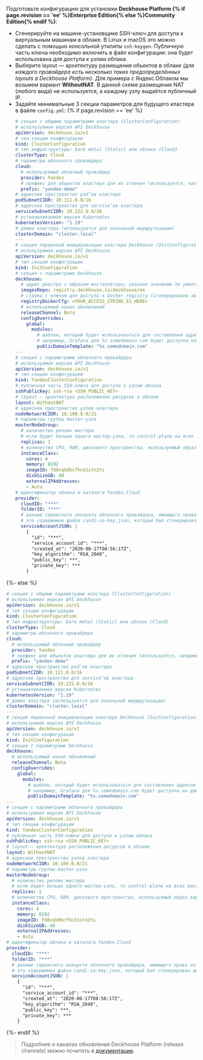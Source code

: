 Подготовьте конфигурацию для установки **Deckhouse Platform {% if page.revision == 'ee' %}Enterprise Edition{% else %}Community Edition{% endif %}**:
- Сгенерируйте на машине-установщике SSH-ключ для доступа к виртуальным машинам в облаке. В Linux и macOS это можно сделать с помощью консольной утилиты `ssh-keygen`. Публичную часть ключа необходимо включить в файл конфигурации: она будет использована для доступа к узлам облака.
- Выберите layout — архитектуру размещения объектов в облаке *(для каждого провайдера есть несколько таких предопределённых layouts в Deckhouse Platform)*. Для примера с Яндекс.Облаком мы возьмем вариант **WithoutNAT**. В данной схеме размещения NAT (любого вида) не используется, а каждому узлу выдаётся публичный IP.
- Задайте минимальные 3 секции параметров для будущего кластера в файле `config.yml`:
{% if page.revision == 'ee' %}
  ```yaml
  # секция с общими параметрами кластера (ClusterConfiguration)
  # используемая версия API Deckhouse
  apiVersion: deckhouse.io/v1
  # тип секции конфигурации
  kind: ClusterConfiguration
  # тип инфраструктуры: bare metal (Static) или облако (Cloud)
  clusterType: Cloud
  # параметры облачного провайдера
  cloud:
    # используемый облачный провайдер
    provider: Yandex
    # префикс для объектов кластера для их отличия (используется, например, при маршрутизации)
    prefix: "yandex-demo"
  # адресное пространство pod’ов кластера
  podSubnetCIDR: 10.111.0.0/16
  # адресное пространство для service’ов кластера
  serviceSubnetCIDR: 10.222.0.0/16
  # устанавливаемая версия Kubernetes
  kubernetesVersion: "1.19"
  # домен кластера (используется для локальной маршрутизации)
  clusterDomain: "cluster.local"
  ---
  # секция первичной инициализации кластера Deckhouse (InitConfiguration)
  # используемая версия API Deckhouse
  apiVersion: deckhouse.io/v1
  # тип секции конфигурации
  kind: InitConfiguration
  # секция с параметрами Deckhouse
  deckhouse:
    # адрес реестра с образом инсталлятора; указано значение по умолчанию для EE-сборки Deckhouse
    imagesRepo: registry.deckhouse.io/deckhouse/ee
    # строка с ключом для доступа к Docker registry (сгенерировано автоматически для вашего демонстрационного токена)
    registryDockerCfg: <YOUR_ACCESS_STRING_IS_HERE>
    # используемый канал обновлений
    releaseChannel: Beta
    configOverrides:
      global:
        modules:
          # шаблон, который будет использоваться для составления адресов системных приложений в кластере
          # например, Grafana для %s.somedomain.com будет доступна на домене grafana.somedomain.com
          publicDomainTemplate: "%s.somedomain.com"
  ---
  # секция с параметрами облачного провайдера
  # используемая версия API Deckhouse
  apiVersion: deckhouse.io/v1
  # тип секции конфигурации
  kind: YandexClusterConfiguration
  # публичная часть SSH-ключа для доступа к узлам облака
  sshPublicKey: ssh-rsa <SSH_PUBLIC_KEY>
  # layout — архитектура расположения ресурсов в облаке
  layout: WithoutNAT
  # адресное пространство узлов кластера
  nodeNetworkCIDR: 10.100.0.0/21
  # параметры группы master-узла
  masterNodeGroup:
    # количество реплик мастера
    # если будет больше одного мастер-узла, то control-plane на всех master-узлах будет развернут автоматическии
    replicas: 1
    # количество CPU, RAM, дискового пространства, используемый образ виртуальной машины и политика назначения внешних IP-адресов
    instanceClass:
      cores: 4
      memory: 8192
      imageID: fd8vqk0bcfhn31stn2ts
      diskSizeGB: 40
      externalIPAddresses:
      - Auto
  # идентификатор облака и каталога Yandex.Cloud
  provider:
    cloudID: "***"
    folderID: "***"
    # данные сервисного аккаунта облачного провайдера, имеющего права на создание и управление виртуальными машинами
    # это содержимое файла candi-sa-key.json, который был сгенерирован выше
    serviceAccountJSON: |
      {
        "id": "***",
        "service_account_id": "***",
        "created_at": "2020-08-17T08:56:17Z",
        "key_algorithm": "RSA_2048",
        "public_key": ***,
        "private_key": ***
      }
  ```
{%- else %}
  ```yaml
  # секция с общими параметрами кластера (ClusterConfiguration)
  # используемая версия API Deckhouse
  apiVersion: deckhouse.io/v1
  # тип секции конфигурации
  kind: ClusterConfiguration
  # тип инфраструктуры: bare metal (Static) или облако (Cloud)
  clusterType: Cloud
  # параметры облачного провайдера
  cloud:
    # используемый облачный провайдер
    provider: Yandex
    # префикс для объектов кластера для их отличия (используется, например, при маршрутизации)
    prefix: "yandex-demo"
  # адресное пространство pod’ов кластера
  podSubnetCIDR: 10.111.0.0/16
  # адресное пространство для service’ов кластера
  serviceSubnetCIDR: 10.222.0.0/16
  # устанавливаемая версия Kubernetes
  kubernetesVersion: "1.19"
  # домен кластера (используется для локальной маршрутизации)
  clusterDomain: "cluster.local"
  ---
  # секция первичной инициализации кластера Deckhouse (InitConfiguration)
  # используемая версия API Deckhouse
  apiVersion: deckhouse.io/v1
  # тип секции конфигурации
  kind: InitConfiguration
  # секция с параметрами Deckhouse
  deckhouse:
    # используемый канал обновлений
    releaseChannel: Beta
    configOverrides:
      global:
        modules:
          # шаблон, который будет использоваться для составления адресов системных приложений в кластере
          # например, Grafana для %s.somedomain.com будет доступна на домене grafana.somedomain.com
          publicDomainTemplate: "%s.somedomain.com"
  ---
  # секция с параметрами облачного провайдера
  # используемая версия API Deckhouse
  apiVersion: deckhouse.io/v1
  # тип секции конфигурации
  kind: YandexClusterConfiguration
  # публичная часть SSH-ключа для доступа к узлам облака
  sshPublicKey: ssh-rsa <SSH_PUBLIC_KEY>
  # layout — архитектура расположения ресурсов в облаке
  layout: WithoutNAT
  # адресное пространство узлов кластера
  nodeNetworkCIDR: 10.100.0.0/21
  # параметры группы master-узла
  masterNodeGroup:
    # количество реплик мастера
    # если будет больше одного мастер-узла, то control-plane на всех master-узлах будет развернут автоматическии
    replicas: 1
    # количество CPU, RAM, дискового пространства, используемый образ виртуальной машины и политика назначения внешних IP-адресов
    instanceClass:
      cores: 4
      memory: 8192
      imageID: fd8vqk0bcfhn31stn2ts
      diskSizeGB: 40
      externalIPAddresses:
      - Auto
  # идентификатор облака и каталога Yandex.Cloud
  provider:
    cloudID: "***"
    folderID: "***"
    # данные сервисного аккаунта облачного провайдера, имеющего права на создание и управление виртуальными машинами
    # это содержимое файла candi-sa-key.json, который был сгенерирован выше
    serviceAccountJSON: |
      {
        "id": "***",
        "service_account_id": "***",
        "created_at": "2020-08-17T08:56:17Z",
        "key_algorithm": "RSA_2048",
        "public_key": ***,
        "private_key": ***
      }
  ```
{%- endif %}

> Подробнее о каналах обновления Deckhouse Platform (release channels) можно почитать в [документации](/ru/documentation/v1/deckhouse-release-channels.html).
